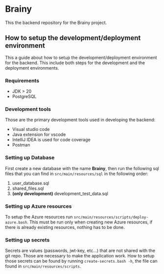# Brainy
This the backend repository for the Brainy project.

## How to setup the development/deployment environment
This a guide about how to setup the development/deployment environment for the
backend. This include both steps for the development and the deployment
environments.

### Requirements
- JDK > 20
- PostgreSQL

### Development tools
Those are the primary development tools used in developing the backend:
- Visual studio code
- Java extension for vscode
- IntelliJ IDEA is used for code coverage
- Postman

### Setting up Database
First create a new database with the name **Brainy**, then run the following
sql files that you can find in `src/main/resources/sql` in the following order:
1. user_database.sql
1. shared_files.sql
1. **(only development)** development_test_data.sql

### Setting up Azure resources
To setup the Azure resources run `src/main/resources/scripts/deploy-azure.bash`.
This must be run only when creating new Azure resources, if there is already
existing resources, nothing has to be done.

### Setting up secrets
Secrets are values (passwords, jwt-key, etc...) that are not shared with the
git repo. Those are necessary to make the application work. How to setup those
secrets can be found by running `create-secrets.bash -h`, the file can
found in `src/main/resources/scripts`.
